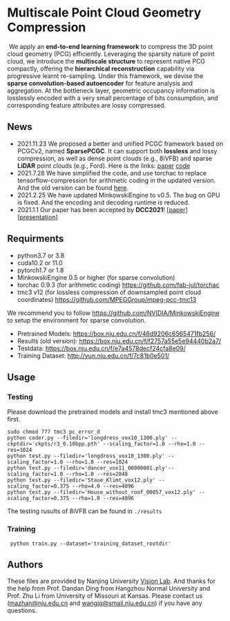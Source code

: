 # Multiscale Point Cloud Geometry Compression

​	We apply an **end-to-end learning framework** to compress the 3D  point cloud geometry (PCG) efficiently. Leveraging the sparsity nature of point cloud, we introduce the **multiscale structure** to represent native PCG compactly, offering the **hierarchical reconstruction** capability via progressive learnt re-sampling. Under this framework, we devise the **sparse convolution-based autoencoder** for feature analysis and aggregation. At the bottleneck layer, geometric occupancy information is losslessly encoded with a very small percentage of bits consumption, and corresponding feature attributes are lossy compressed. 

## News

- 2021.11.23 We proposed a better and unified PCGC framework based on PCGCv2, named **SparsePCGC**. It can support both **lossless** and lossy compression, as well as dense point clouds (e.g., 8iVFB) and sparse **LiDAR** point clouds (e.g., Ford). Here is the links: [paper](https://arxiv.org/abs/2111.10633) [code](https://github.com/NJUVISION/SparsePCGC)
- 2021.7.28 We have simplified the code, and use torchac to replace tensorflow-compression for arithmetic coding in the updated version. And the old version can be found [here](https://box.nju.edu.cn/f/60f21e96bdbe4e4d8208/).
- 2021.2.25 We have updated MinkowskiEngine to v0.5. The bug on GPU is fixed. And the encoding and decoding runtime is reduced.
- 2021.1.1 Our paper has been accepted by **DCC2021**! [[paper](https://arxiv.org/abs/2011.03799)]  [[presentation](https://sigport.org/documents/multiscale-point-cloud-geometry-compression)]




## Requirments
- python3.7 or 3.8
- cuda10.2 or 11.0
- pytorch1.7 or 1.8
- MinkowskiEngine 0.5 or higher (for sparse convolution)
- torchac 0.9.3 (for arithmetic coding) https://github.com/fab-jul/torchac
- tmc3 v12 (for lossless compression of downsampled point cloud coordinates) https://github.com/MPEGGroup/mpeg-pcc-tmc13

We recommend you to follow https://github.com/NVIDIA/MinkowskiEngine to setup the environment for sparse convolution. 

- Pretrained Models: https://box.nju.edu.cn/f/46d9206c6565471fb256/
- Results (old version): https://box.nju.edu.cn/f/f2757a55e5e94440b2a7/
- Testdata: https://box.nju.edu.cn/f/e7a4578decf24cfa8e09/
- Training Dataset: http://yun.nju.edu.cn/f/7c81b0e501/

## Usage

### Testing
Please download the pretrained models and install tmc3 mentioned above first.
```shell
sudo chmod 777 tmc3 pc_error_d
python coder.py --filedir='longdress_vox10_1300.ply' --ckptdir='ckpts/r3_0.10bpp.pth' --scaling_factor=1.0 --rho=1.0 --res=1024
python test.py --filedir='longdress_vox10_1300.ply' --scaling_factor=1.0 --rho=1.0 --res=1024
python test.py --filedir='dancer_vox11_00000001.ply'--scaling_factor=1.0 --rho=1.0 --res=2048
python test.py --filedir='Staue_Klimt_vox12.ply' --scaling_factor=0.375 --rho=4.0 --res=4096
python test.py --filedir='House_without_roof_00057_vox12.ply' --scaling_factor=0.375 --rho=1.0 --res=4096
```
The testing rusults of 8iVFB can be found in `./results`

### Training
```shell
 python train.py --dataset='training_dataset_rootdir'
```


## Authors
These files are provided by Nanjing University  [Vision Lab](https://vision.nju.edu.cn/). And thanks for the help from Prof. Dandan Ding from Hangzhou Normal University and Prof. Zhu Li from University of Missouri at Kansas. Please contact us (mazhan@nju.edu.cn and wangjq@smail.nju.edu.cn) if you have any questions.
